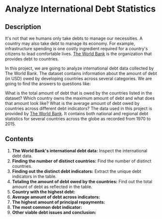 # Analyze International Debt Statistics
## Description
It's not that we humans only take debts to manage our necessities. A country may also take debt to manage its economy. For example, infrastructure spending is one costly ingredient required for a country's citizens to lead comfortable lives. [The World Bank](https://www.worldbank.org/en/home) is the organization that provides debt to countries.

In this project, we are going to analyze international debt data collected by The World Bank. The dataset contains information about the amount of debt (in USD) owed by developing countries across several categories. We are going to find the answers to questions like:

What is the total amount of debt that is owed by the countries listed in the dataset?
Which country owns the maximum amount of debt and what does that amount look like?
What is the average amount of debt owed by countries across different debt indicators?
The data used in this project is provided by [The World Bank](https://www.worldbank.org/en/home). It contains both national and regional debt statistics for several countries across the globe as recorded from 1970 to 2015.
## Contents
1. **The World Bank's international debt data:** Inspect the international debt data.
2. **Finding the number of distinct countries:** Find the number of distinct countries.
3. **Finding out the distinct debt indicators:** Extract the unique debt indicators in the table.
4. **Totaling the amount of debt owed by the countries:** Find out the total amount of debt as reflected in the table.
5. **Country with the highest debt:**
6. **Average amount of debt across indicators:**
7. **The highest amount of principal repayments:**
8. **The most common debt indicator:**
9. **Other viable debt issues and conclusion:**